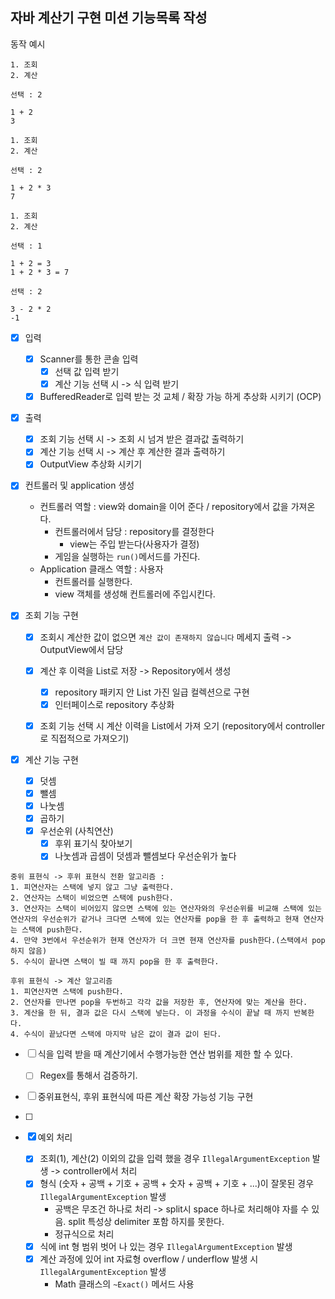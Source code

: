 
## 자바 계산기 구현 미션 기능목록 작성

동작 예시 
```
1. 조회
2. 계산

선택 : 2

1 + 2
3

1. 조회
2. 계산

선택 : 2

1 + 2 * 3
7

1. 조회
2. 계산

선택 : 1

1 + 2 = 3
1 + 2 * 3 = 7

선택 : 2

3 - 2 * 2
-1
```

- [x] 입력
  - [x] Scanner를 통한 콘솔 입력 
    - [x] 선택 값 입력 받기
    - [x] 계산 기능 선택 시 -> 식 입력 받기
  - [x] BufferedReader로 입력 받는 것 교체 / 확장 가능 하게 추상화 시키기 (OCP)
- [x] 출력
  - [x] 조회 기능 선택 시 -> 조회 시 넘겨 받은 결과값 출력하기
  - [x] 계산 기능 선택 시 -> 계산 후 계산한 결과 출력하기
  - [x] OutputView 추상화 시키기

- [x] 컨트롤러 및 application 생성
  - 컨트롤러 역할 : view와 domain을 이어 준다 / repository에서 값을 가져온다.
    - 컨트롤러에서 담당 : repository를 결정한다
      - view는 주입 받는다(사용자가 결정)
    - 게임을 실행하는 `run()`메서드를 가진다.
  - Application 클래스 역할 : 사용자
    - 컨트롤러를 실행한다.
    - view 객체를 생성해 컨트롤러에 주입시킨다.

- [x] 조회 기능 구현
  - [x] 조회시 계산한 값이 없으면 `계산 값이 존재하지 않습니다` 메세지 출력 -> OutputView에서 담당
  - [x] 계산 후 이력을 List로 저장 -> Repository에서 생성
    - [x] repository 패키지 안 List 가진 일급 컬렉션으로 구현
    - [x] 인터페이스로 repository 추상화
  - [x] 조회 기능 선택 시 계산 이력을 List에서 가져 오기 (repository에서 controller로 직접적으로 가져오기)


- [x] 계산 기능 구현
  - [x] 덧셈
  - [x] 뺄셈
  - [x] 나눗셈
  - [x] 곱하기
  - [x] 우선순위 (사칙연산)
    - [x] 후위 표기식 찾아보기
    - [x] 나눗셈과 곱셈이 덧셈과 뺄셈보다 우선순위가 높다
```
중위 표현식 -> 후위 표현식 전환 알고리즘 : 
1. 피연산자는 스택에 넣지 않고 그냥 출력한다.
2. 연산자는 스택이 비었으면 스택에 push한다. 
3. 연산자는 스택이 비어있지 않으면 스택에 있는 연산자와의 우선순위를 비교해 스택에 있는 연산자의 우선순위가 같거나 크다면 스택에 있는 연산자를 pop을 한 후 출력하고 현재 연산자는 스택에 push한다.
4. 만약 3번에서 우선순위가 현재 연산자가 더 크면 현재 연산자를 push한다.(스택에서 pop하지 않음)
5. 수식이 끝나면 스택이 빌 때 까지 pop을 한 후 출력한다.
        
후위 표현식 -> 계산 알고리즘        
1. 피연산자면 스택에 push한다.
2. 연산자를 만나면 pop을 두번하고 각각 값을 저장한 후, 연산자에 맞는 계산을 한다.
3. 계산을 한 뒤, 결과 값은 다시 스택에 넣는다. 이 과정을 수식이 끝날 때 까지 반복한다.
4. 수식이 끝났다면 스택에 마지막 남은 값이 결과 값이 된다.
```
- [ ] 식을 입력 받을 때 계산기에서 수행가능한 연산 범위를 제한 할 수 있다.
  - [ ] Regex를 통해서 검증하기.
- [ ] 중위표현식, 후위 표현식에 따른 계산 확장 가능성 기능 구현
- [ ] 

- [x] 예외 처리
  - [x] 조회(1), 계산(2) 이외의 값을 입력 했을 경우 `IllegalArgumentException` 발생 -> controller에서 처리
  - [x] 형식 (숫자 + 공백 +  기호 + 공백 + 숫자 + 공백  + 기호 + ...)이 잘못된 경우 `IllegalArgumentException` 발생
    - 공백은 무조건 하나로 처리 -> split시 space 하나로 처리해야 자를 수 있음. split 특성상 delimiter 포함 하지를 못한다.
    - 정규식으로 처리
  - [x] 식에 int 형 범위 벗어 나 있는 경우 `IllegalArgumentException` 발생
  - [x] 계산 과정에 있어 int 자료형 overflow / underflow 발생 시 `IllegalArgumentException` 발생
    - Math 클래스의 `~Exact()` 메서드 사용
